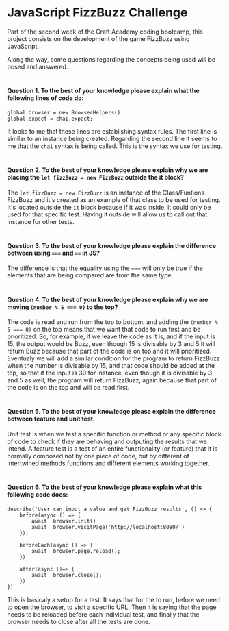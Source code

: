# JavaScript FizzBuzz Challenge

Part of the second week of the Craft Academy coding bootcamp, this project consists on the development of the game FizzBuzz using JavaScript.

Along the way, some questions regarding the concepts being used will be posed and answered.

#

#### Question 1. To the best of your knowledge please explain what the following lines of code do:
```
global.browser = new BrowserHelpers()
global.expect = chai.expect;
```

It looks to me that these lines are establishing syntax rules. The first line is similar to an instance being created. Regarding the second line it seems to me that the ```chai``` syntax is being called. This is the syntax we use for testing.
#

#### Question 2. To the best of your knowledge please explain why we are placing the ```let fizzBuzz = new FizzBuzz``` outside the it block?

The ```let fizzBuzz = new FizzBuzz``` is an instance of the Class/Funtions FizzBuzz and it's created as an example of that class to be used for testing. It's located outside the ```it``` block because if it was inside, it could only be used for that specific test. Having it outside will allow us to call out that instance for other tests.
#

#### Question 3. To the best of your knowledge please explain the difference between using ```===``` and ```==``` in JS?

The difference is that the equality using the ```===``` will only be true if the elements that are being compared are from the same type.
#

#### Question 4. To the best of your knowledge please explain why we are moving ```(number % 5 === 0)``` to the top?

The code is read and run from the top to bottom, and adding the ```(number % 5 === 0)``` on the top means that we want that code to run first and be prioritized. So, for example, if we leave the code as it is, and if the input is 15, the output would be Buzz, even though 15 is divisable by 3 and 5 it will return Buzz because that part of the code is on top and it will prioritized. Eventualy we will add a similar condition for the program to return FizzBuzz when the number is divisable by 15, and that code should be added at the top, so that if the input is 30 for instance, even though it is divisable by 3 and 5 as well, the program will return FizzBuzz, again because that part of the code is on the top and will be read first.
#

#### Question 5. To the best of your knowledge please explain the difference between feature and unit test.

Unit test is when we test a specific function or method or any specific block of code to check if they are behaving and outputing the results that we intend. A feature test is a test of an entire functionality (or feature) that it is normally composed not by one piece of code, but by different of intertwined methods,functions and different elements working together.
#

#### Question 6. To the best of your knowledge please explain what this following code does:
```
describe('User can input a value and get FizzBuzz results', () => {
    before(async () => {
        await  browser.init()
        await  browser.visitPage('http://localhost:8080/')
    });

    beforeEach(async () => {
        await  browser.page.reload();
    })

    after(async ()=> {
        await  browser.close();
    })
})
```
This is basicaly a setup for a test. It says that for the to run, before we need to open the browser, to visit a specific URL. Then it is saying that the page needs to be reloaded before each individual test, and finally that the browser needs to close after all the tests are done.
#

#### 